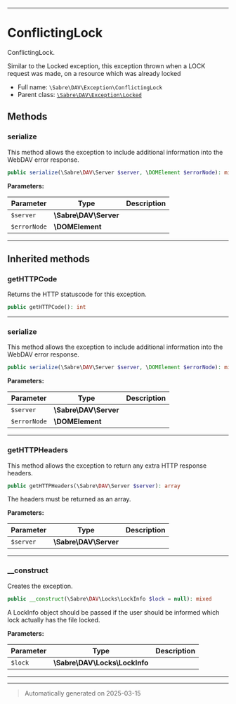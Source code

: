 ***

# ConflictingLock

ConflictingLock.

Similar to  the Locked exception, this exception thrown when a LOCK request
was made, on a resource which was already locked

* Full name: `\Sabre\DAV\Exception\ConflictingLock`
* Parent class: [`\Sabre\DAV\Exception\Locked`](./Locked.md)




## Methods


### serialize

This method allows the exception to include additional information into the WebDAV error response.

```php
public serialize(\Sabre\DAV\Server $server, \DOMElement $errorNode): mixed
```








**Parameters:**

| Parameter | Type | Description |
|-----------|------|-------------|
| `$server` | **\Sabre\DAV\Server** |  |
| `$errorNode` | **\DOMElement** |  |





***


## Inherited methods


### getHTTPCode

Returns the HTTP statuscode for this exception.

```php
public getHTTPCode(): int
```












***

### serialize

This method allows the exception to include additional information into the WebDAV error response.

```php
public serialize(\Sabre\DAV\Server $server, \DOMElement $errorNode): mixed
```








**Parameters:**

| Parameter | Type | Description |
|-----------|------|-------------|
| `$server` | **\Sabre\DAV\Server** |  |
| `$errorNode` | **\DOMElement** |  |





***

### getHTTPHeaders

This method allows the exception to return any extra HTTP response headers.

```php
public getHTTPHeaders(\Sabre\DAV\Server $server): array
```

The headers must be returned as an array.






**Parameters:**

| Parameter | Type | Description |
|-----------|------|-------------|
| `$server` | **\Sabre\DAV\Server** |  |





***

### __construct

Creates the exception.

```php
public __construct(\Sabre\DAV\Locks\LockInfo $lock = null): mixed
```

A LockInfo object should be passed if the user should be informed
which lock actually has the file locked.






**Parameters:**

| Parameter | Type | Description |
|-----------|------|-------------|
| `$lock` | **\Sabre\DAV\Locks\LockInfo** |  |





***


***
> Automatically generated on 2025-03-15
